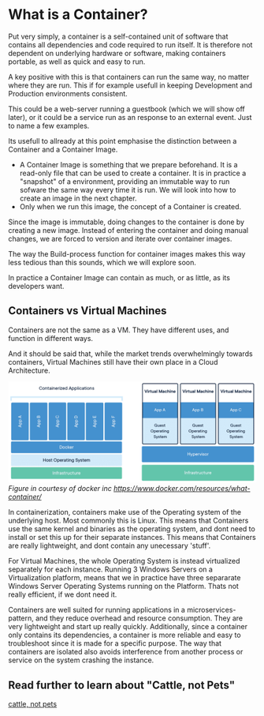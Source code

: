 ﻿# What is a Container?

Put very simply, a container is a self-contained unit of software that contains all dependencies and code required to run itself.
It is therefore not dependent on underlying hardware or software, making containers portable, as well as quick and easy to run.

A key positive with this is that containers can run the same way, no matter where they are run. This if for example usefull in keeping Development and Production environments consistent.

This could be a web-server running a guestbook (which we will show off later), or it could be a service run as an response to an external event. Just to name a few examples.

Its usefull to allready at this point emphasise the distinction between a Container and a Container Image.

- A Container Image is something that we prepare beforehand. It is a read-only file that can be used to create a container. It is in practice a "snapshot" of a environment, providing an immutable way to run sofware the same way every time it is run. We will look into how to create an image in the next chapter.
- Only when we run this image, the concept of a Container is created.

Since the image is immutable, doing changes to the container is done by creating a new image.
Instead of entering the container and doing manual changes, we are forced to version and iterate over container images.

The way the Build-process function for container images makes this way less tedious than this sounds, which we will explore soon.

In practice a Container Image can contain as much, or as little, as its developers want.

## Containers vs Virtual Machines

Containers are not the same as a VM. They have different uses, and function in different ways.

And it should be said that, while the market trends overwhelmingly towards containers, Virtual Machines still have their own place in a Cloud Architecture.

![Comparison](../.attachments/container_vs_vm.png)
*Figure in courtesy  of docker inc <https://www.docker.com/resources/what-container/>*

In containerization, containers make use of the Operating system of the underlying host. Most commonly this is Linux. This means that Containers use the same kernel and binaries as the operating system, and dont need to install or set this up for their separate instances. This means that Containers are really lightweight, and dont contain any unecessary 'stuff'.

For Virtual Machines, the whole Operating System is instead virtualized separately for each instance. Running 3 Windows Servers on a Virtualization platform, means that we in practice have three separarate Windows Server Operating Systems running on the Platform. Thats not really efficient, if we dont need it.

Containers are well suited for running applications in a microservices-pattern, and they reduce overhead and resource consumption. They are very lightweight and start up really quickly.
Additionally, since a container only contains its dependencies, a container is more reliable and easy to troubleshoot since it is made for a specific purpose. The way that containers are isolated also avoids interference from another process or service on the system crashing the instance.

## Read further to learn about "Cattle, not Pets"

[cattle, not pets](Cattle-Not-Pets.md)